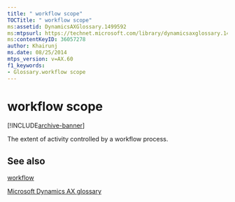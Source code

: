 ```yaml
---
title: " workflow scope"
TOCTitle: " workflow scope"
ms:assetid: DynamicsAXGlossary.1499592
ms:mtpsurl: https://technet.microsoft.com/library/dynamicsaxglossary.1499592(v=AX.60)
ms:contentKeyID: 36057278
author: Khairunj
ms.date: 08/25/2014
mtps_version: v=AX.60
f1_keywords:
- Glossary.workflow scope
---
```


# workflow scope


[!INCLUDE[archive-banner](includes/archive-banner.md)]

The extent of activity controlled by a workflow process.

## See also

[workflow](workflow.md)

[Microsoft Dynamics AX glossary](glossary/microsoft-dynamics-ax-glossary.md)

  


